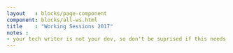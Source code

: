 ```yaml
---
layout   : blocks/page-component
component: blocks/all-ws.html
title    : "Working Sessions 2017"
notes : 
- your tech writer is not your dev, so don't be suprised if this needs tweaking to work!
---
```

